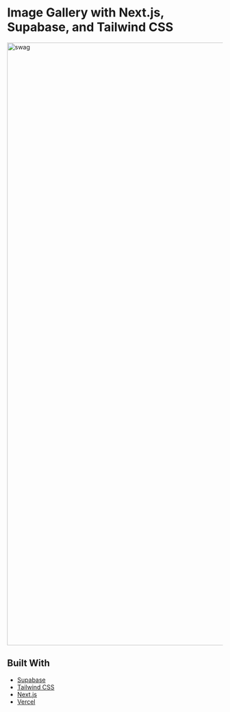 

# Image Gallery with Next.js, Supabase, and Tailwind CSS



<img width="1406" alt="swag" src="https://user-images.githubusercontent.com/9113740/160301066-c2e44eec-a0aa-4960-8644-3fc95bf8cb34.png">

## Built With

- [Supabase](https://supabase.com)
- [Tailwind CSS](https://tailwindcss.com)
- [Next.js](https://nextjs.org)
- [Vercel](https://vercel.com)
